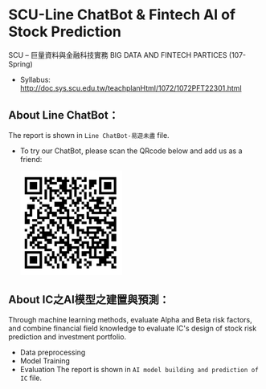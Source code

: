 # SCU-Line ChatBot & Fintech AI of Stock Prediction
SCU – 巨量資料與金融科技實務 BIG DATA AND FINTECH PARTICES (107-Spring)

* Syllabus: 
http://doc.sys.scu.edu.tw/teachplanHtml/1072/1072PFT22301.html

## About Line ChatBot：
The report is shown in ```Line ChatBot-易遊未盡``` file.
* To try our ChatBot, please scan the QRcode below and add us as a friend:
  
  ![img](https://github.com/hi-im67xuanOuO/SCU_Line-ChatBot-Fintech-AI-of-Stock-Prediction/blob/main/QRcode%20of%20Line%20ChatBot.png)

## About IC之AI模型之建置與預測：
Through machine learning methods, evaluate Alpha and Beta risk factors, and combine financial field knowledge to evaluate IC's design of stock risk prediction and investment portfolio.
- Data preprocessing
- Model Training
- Evaluation
The report is shown in ```AI model building and prediction of IC``` file.
